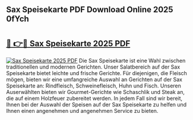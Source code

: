 ## Sax Speisekarte PDF Download Online 2025 0fYch

# <h2><a href="http://gc5hid.nevu.top/?p=Sax+Speisekarte">🔗 👉🔴 Sax Speisekarte 2025 PDF</a></h2>

[![Sax Speisekarte 2025 PDF](https://i.imgur.com/dBaPXMq.png)](http://gc5hid.nevu.top/?p=Sax+Speisekarte)
Die Sax Speisekarte ist eine Wahl zwischen traditionellen und modernen Gerichten. Unser Salatbereich auf der Sax Speisekarte bietet leichte und frische Gerichte. Für diejenigen, die Fleisch mögen, bieten wir eine umfangreiche Auswahl an Gerichten auf der Sax Speisekarte an: Rindfleisch, Schweinefleisch, Huhn und Fisch. Unseren Auserwählten bieten wir Gourmet-Gerichte wie Schaschlik und Steak an, die auf einem Holzfeuer zubereitet werden. In jedem Fall sind wir bereit, Ihnen bei der Auswahl der Speisen auf der Sax Speisekarte zu helfen und Ihnen einen angenehmen und angenehmen Service zu bieten.

